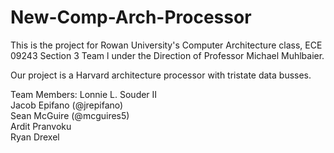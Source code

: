 # New-Comp-Arch-Processor
This is the project for Rowan University's Computer Architecture class, ECE 09243 Section 3 Team l
under the Direction of Professor Michael Muhlbaier.

Our project is a Harvard architecture processor with tristate data busses.

Team Members:
        Lonnie L. Souder II  
        Jacob Epifano (@jrepifano)  
	Sean McGuire (@mcguires5)  
        Ardit Pranvoku  
        Ryan Drexel  